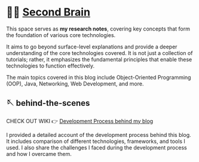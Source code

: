 # ✍🏻 [Second Brain](https://mysecondbrain.vercel.app/)

This space serves as **my research notes**, covering key concepts that form the foundation of various core technologies. 

It aims to go beyond surface-level explanations and provide a deeper understanding of the core technologies covered. It is not just a collection of tutorials; rather, it emphasizes the fundamental principles that enable these technologies to function effectively.

The main topics covered in this blog include Object-Oriented Programming (OOP), Java, Networking, Web Development, and more.
 

## 🪡 behind-the-scenes

CHECK OUT WIKI 👉 
[Development Process behind my blog](https://github.com/serinryu/secondbrain/wiki/The-Process-of-Building-SecondBrain%F0%9F%A7%A0)
 
I provided a detailed account of the development process behind this blog. It includes comparison of different technologies, frameworks, and tools I used. I also share the challenges I faced during the development process and how I overcame them. 
